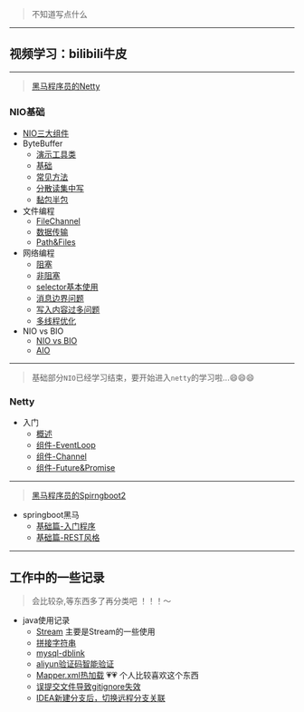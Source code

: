 
> 不知道写点什么

----

## 视频学习：bilibili牛皮

----

> [黑马程序员的Netty](https://www.bilibili.com/video/BV1py4y1E7oA) 

### NIO基础
- [NIO三大组件](/md/nio-hm/01.NIO三大组件.md)
- ByteBuffer
    - [演示工具类](/md/nio-hm/ByteBuffer/01.ByteBuffer演示工具类.md)
    - [基础](/md/nio-hm/ByteBuffer/02.ByteBuffer基础.md)
    - [常见方法](/md/nio-hm/ByteBuffer/03.ByteBuffer常见方法.md)
    - [分散读集中写](/md/nio-hm/ByteBuffer/04.ByteBuffer分散读集中写.md)
    - [黏包半包](/md/nio-hm/ByteBuffer/05.ByteBuffer黏包半包.md)
- 文件编程
    - [FileChannel](/md/nio-hm/文件编程/01.文件编程-FileChannel.md)
    - [数据传输](/md/nio-hm/文件编程/02.文件编程-数据传输.md)
    - [Path&Files](/md/nio-hm/文件编程/03.文件编程-Path&Files.md)
- 网络编程
    - [阻塞](/md/nio-hm/网络编程/01.网络编程-阻塞.md)
    - [非阻塞](/md/nio-hm/网络编程/02.网络编程-非阻塞.md)
    - [selector基本使用](/md/nio-hm/网络编程/03.网络编程-selector基本使用.md)
    - [消息边界问题](/md/nio-hm/网络编程/04.网络编程-消息边界.md)
    - [写入内容过多问题](/md/nio-hm/网络编程/04.网络编程-写入内容过多.md)
    - [多线程优化](/md/nio-hm/网络编程/06.网络编程-多线程优化.md)
- NIO vs BIO
    - [NIO vs BIO](/md/nio-hm/NIOvsBIO/01.NIOvsBIO.md)
    - [AIO](/md/nio-hm/NIOvsBIO/02.AIO.md)

----

> 基础部分`NIO`已经学习结束，要开始进入`netty`的学习啦...😄😄😄

### Netty
- 入门
    - [概述](/md/netty-hm/入门/01-概述.md)
    - [组件-EventLoop](/md/netty-hm/入门/02-组件-EventLoop.md)
    - [组件-Channel](/md/netty-hm/入门/03-组件-Channel.md)
    - [组件-Future&Promise](/md/netty-hm/入门/04-组件-Future&Promise.md)

----

> [黑马程序员的Spirngboot2](https://www.bilibili.com/video/BV15b4y1a7yG)

- springboot黑马
  - [基础篇-入门程序](/md/springboot-hm/01.搭建SpringBoot项目.md)
  - [基础篇-REST风格](/md/springboot-hm/02.REST风格.md)

----

## 工作中的一些记录

> 会比较杂,等东西多了再分类吧 ！！！～

- java使用记录
    - [Stream](/md/work/01.java8的stream.md) 主要是Stream的一些使用
    - [拼接字符串](md/work/02.拼接字符串.md)
    - [mysql-dblink](md/work/03.mysql-dblink.md)
    - [aliyun验证码智能验证](md/work/04.aliyun验证码智能验证.md)
    - [Mapper.xml热加载](md/work/05.Mapper.xml热加载.md) 💗💗 个人比较喜欢这个东西
    - [误提交文件导致gitignore失效](md/work/06.误提交文件导致gitignore失效.md)
    - [IDEA新建分支后，切换远程分支关联](md/work/07.IDEA新建分支后，切换远程分支关联.md)
   